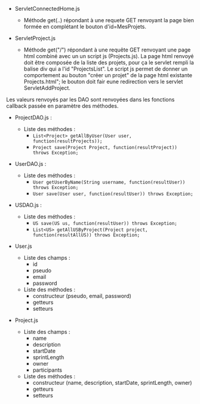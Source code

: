 - ServletConnectedHome.js
  - Méthode get(..) répondant à une requete GET renvoyant la page bien formée en complétant le bouton d'id=MesProjets.

- ServletProject.js
  - Méthode get("/") répondant à une requête GET renvoyant une page html combiné avec un un script js (Projects.js).
  La page html renvoyé doit être composée de la liste des projets, pour ça le servlet rempli la balise div qui a l'id "ProjectsList".
  Le script js permet de donner un comportement au bouton "créer un projet" de la page html existante Projects.html"; le bouton doit fair eune redirection vers le servlet ServletAddProject.

Les valeurs renvoyés par les DAO sont renvoyées dans les fonctions callback passée en paramètre des méthodes. 
- ProjectDAO.js :
  - Liste des méthodes :
    - ```List<Project> getAllByUser(User user, function(resultProjects));```
    - ```Project save(Project Project, function(resultProject)) throws Exception;```

- UserDAO.js :
  - Liste des méthodes :
    - ```User getUserByName(String username, function(resultUser)) throws Exception;```
    - ```User save(User user, function(resultUser)) throws Exception;```

- USDAO.js :
  - Liste des méthodes :
    - ```US save(US us, function(resultUser)) throws Exception;```
    - ```List<US> getAllUSByProject(Project project, function(resultAllUS)) throws Exception;```

- User.js
  - Liste des champs :
    - id
    - pseudo
    - email
    - password
  - Liste des méthodes :
    - constructeur (pseudo, email, password)
    - getteurs
    - setteurs

- Project.js
  - Liste des champs :
    - name
    - description
    - startDate
    - sprintLength
    - owner
    - participants
  - Liste des méthodes :
    - constructeur (name, description, startDate, sprintLength, owner)
    - getteurs
    - setteurs
